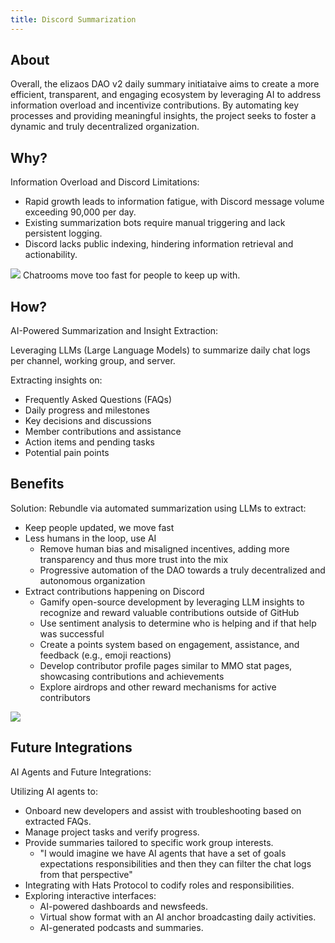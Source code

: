 ```yaml
---
title: Discord Summarization
---
```


## About

Overall, the elizaos DAO v2 daily summary initiataive aims to create a more efficient, transparent, and engaging ecosystem by leveraging AI to address information overload and incentivize contributions. By automating key processes and providing meaningful insights, the project seeks to foster a dynamic and truly decentralized organization.

## Why?

Information Overload and Discord Limitations:

- Rapid growth leads to information fatigue, with Discord message volume exceeding 90,000 per day.
- Existing summarization bots require manual triggering and lack persistent logging.
- Discord lacks public indexing, hindering information retrieval and actionability.

![](/img/overload2.jpg)
Chatrooms move too fast for people to keep up with.

## How?

AI-Powered Summarization and Insight Extraction:

Leveraging LLMs (Large Language Models) to summarize daily chat logs per channel, working group, and server.

Extracting insights on:

- Frequently Asked Questions (FAQs)
- Daily progress and milestones
- Key decisions and discussions
- Member contributions and assistance
- Action items and pending tasks
- Potential pain points

## Benefits

Solution: Rebundle via automated summarization using LLMs to extract:

- Keep people updated, we move fast
- Less humans in the loop, use AI
    - Remove human bias and misaligned incentives, adding more transparency and thus more trust into the mix
    - Progressive automation of the DAO towards a truly decentralized and autonomous organization
- Extract contributions happening on Discord
    - Gamify open-source development by leveraging LLM insights to recognize and reward valuable contributions outside of GitHub
    - Use sentiment analysis to determine who is helping and if that help was successful
    - Create a points system based on engagement, assistance, and feedback (e.g., emoji reactions)
    - Develop contributor profile pages similar to MMO stat pages, showcasing contributions and achievements
    - Explore airdrops and other reward mechanisms for active contributors

![](/img/discord_llm_pipeline2.jpg)

## Future Integrations

AI Agents and Future Integrations:

Utilizing AI agents to:

- Onboard new developers and assist with troubleshooting based on extracted FAQs.
- Manage project tasks and verify progress.
- Provide summaries tailored to specific work group interests.
    - "I would imagine we have AI agents that have a set of goals expectations responsibilities and then they can filter the chat logs from that perspective"
- Integrating with Hats Protocol to codify roles and responsibilities.
- Exploring interactive interfaces:
    - AI-powered dashboards and newsfeeds.
    - Virtual show format with an AI anchor broadcasting daily activities.
    - AI-generated podcasts and summaries.
